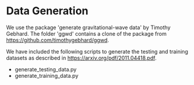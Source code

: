 # Data Generation

We use the package 'generate gravitational-wave data' by Timothy Gebhard.
The folder 'ggwd' contains a clone of the package from https://github.com/timothygebhard/ggwd.

We have included the following scripts to generate the testing and training datasets as described in https://arxiv.org/pdf/2011.04418.pdf.
 - generate_testing_data.py
 - generate_training_data.py